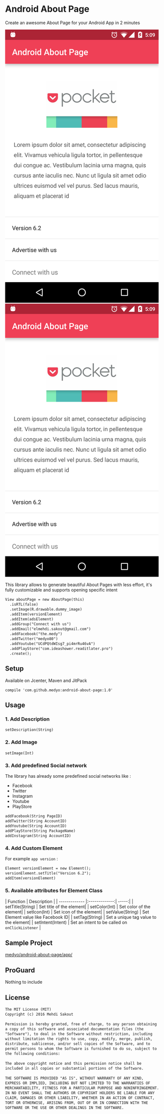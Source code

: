 # Android About Page
Create an awesome About Page for your Android App in 2 minutes

![Android About Page](/resources/android-about-page-1.png) ![Android About Page 2](/resources/android-about-page-1.png)

This library allows to generate beautiful About Pages with less effort, it's fully customizable and supports opening specific intent
              
~~~
View aboutPage = new AboutPage(this)
  .isRTL(false)
  .setImage(R.drawable.dummy_image)
  .addItem(versionElement)
  .addItem(adsElement)
  .addGroup("Connect with us")
  .addEmail("elmehdi.sakout@gmail.com")
  .addFacebook("the.medy")
  .addTwitter("medyo80")
  .addYoutube("UCdPQtdWIsg7_pi4mrRu46vA")
  .addPlayStore("com.ideashower.readitlater.pro")
  .create();
~~~

## Setup
Available on Jcenter, Maven and JitPack

~~~
compile 'com.github.medyo:android-about-page:1.0'
~~~


## Usage
### 1. Add Description

~~~
setDescription(String)
~~~

### 2. Add Image
~~~
setImage(Int)
~~~

### 3. Add predefined Social network
The library has already some predefined social networks like :  

* Facebook 
* Twitter
* Instagram
* Youtube
* PlayStore

~~~
addFacebook(String PageID)
addTwitter(String AccountID)
addYoutube(String AccountID)
addPlayStore(String PackageName)
addInstagram(String AccountID)
~~~

### 4. Add Custom Element
For example `app version` :

~~~
Element versionElement = new Element();
versionElement.setTitle("Version 6.2");
addItem(versionElement)
~~~

### 5. Available attributes for Element Class

| Function        | Description  |
| ------------- |:-------------:| -----:|
| setTitle(String) | Set title of the element|
| setColor(Int) | Set color of the element|
| setIcon(Int) | Set icon of the element|
| setValue(String) | Set Element value like Facebook ID|
| setTag(String) | Set a unique tag value to the element|
| setIntent(Intent) | Set an intent to be called on `onClickListener` |


## Sample Project
[medyo/android-about-page/app/](https://github.com/medyo/android-about-page/app/)


## ProGuard
Nothing to include

## License

~~~
The MIT License (MIT)
Copyright (c) 2016 Mehdi Sakout

Permission is hereby granted, free of charge, to any person obtaining a copy of this software and associated documentation files (the "Software"), to deal in the Software without restriction, including without limitation the rights to use, copy, modify, merge, publish, distribute, sublicense, and/or sell copies of the Software, and to permit persons to whom the Software is furnished to do so, subject to the following conditions:

The above copyright notice and this permission notice shall be included in all copies or substantial portions of the Software.

THE SOFTWARE IS PROVIDED "AS IS", WITHOUT WARRANTY OF ANY KIND, EXPRESS OR IMPLIED, INCLUDING BUT NOT LIMITED TO THE WARRANTIES OF MERCHANTABILITY, FITNESS FOR A PARTICULAR PURPOSE AND NONINFRINGEMENT. IN NO EVENT SHALL THE AUTHORS OR COPYRIGHT HOLDERS BE LIABLE FOR ANY CLAIM, DAMAGES OR OTHER LIABILITY, WHETHER IN AN ACTION OF CONTRACT, TORT OR OTHERWISE, ARISING FROM, OUT OF OR IN CONNECTION WITH THE SOFTWARE OR THE USE OR OTHER DEALINGS IN THE SOFTWARE.
~~~
